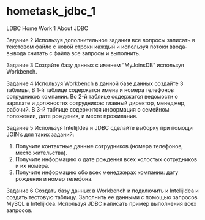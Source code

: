 # hometask_jdbc_1
LDBC Home Work 1 About JDBC


Задание 2 
Используя дополнительное задания все вопросы записать в текстовом файле с новой строки каждый 
и используя потоки ввода-вывода считать с файла все запросы и выполнить. 

Задание 3 
Создайте базу данных с именем “MyJoinsDB” используя Workbench. 

Задание 4 
Используя Workbench в данной базе данных создайте 3 таблицы, 
В 1-й таблице содержатся имена и номера телефонов сотрудников компании. 
Во 2-й таблице содержатся ведомости о зарплате и должностях сотрудников: главный директор, менеджер, рабочий. 
В 3-й таблице содержится информация о семейном положении, дате рождения, и месте проживания. 

Задание 5 
Используя IntelijIdea и JDBC cделайте выборку при помощи JOIN’s для таких заданий: 
1) Получите контактные данные сотрудников (номера телефонов, место жительства). 
2) Получите информацию о дате рождения всех холостых сотрудников и их номера. 
3) Получите информацию обо всех менеджерах компании: дату рождения и номер телефона.

Задание 6
Создать базу данных в Workbench и подключить к IntelijIdea и создать тестовую таблицу. 
Заполнить ее данными с помощью запросов MySQL в IntelijIdea. 
Используя JDBC написать пример выполнения всех запросов.
